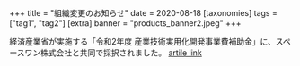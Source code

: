 +++
title = "組織変更のお知らせ"
date = 2020-08-18
[taxonomies]
tags = ["tag1", "tag2"]
[extra]
banner = "products_banner2.jpeg"
+++

経済産業省が実施する「令和2年度 産業技術実用化開発事業費補助金」に、スペースワン株式会社と共同で採択されました。 
[artile link](https://sii.or.jp/space02/decision.html) 